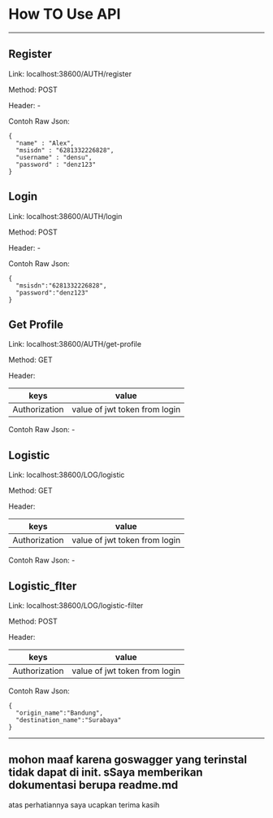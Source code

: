 # How TO Use API 
__________
##  Register

Link: localhost:38600/AUTH/register

Method: POST

Header: -

Contoh Raw Json:
```
{
  "name" : "Alex",
  "msisdn" : "6281332226828",
  "username" : "densu",
  "password" : "denz123"
}
```

##  Login

Link: localhost:38600/AUTH/login

Method: POST

Header: -

Contoh Raw Json:
```
{
  "msisdn":"6281332226828",
  "password":"denz123"
}
```

##  Get Profile

Link: localhost:38600/AUTH/get-profile

Method: GET

Header: 

keys | value
------------ | -------------
Authorization | value of jwt token from login

Contoh Raw Json: -

##  Logistic

Link: localhost:38600/LOG/logistic

Method: GET

Header: 

keys | value
------------ | -------------
Authorization | value of jwt token from login

Contoh Raw Json: -

##  Logistic_flter

Link: localhost:38600/LOG/logistic-filter

Method: POST

Header: 

keys | value
------------ | -------------
Authorization | value of jwt token from login

Contoh Raw Json: 
```
{
  "origin_name":"Bandung",
  "destination_name":"Surabaya"
}
```
--------

##  mohon maaf karena goswagger yang terinstal tidak dapat di init. sSaya memberikan dokumentasi berupa readme.md
atas perhatiannya saya ucapkan terima kasih 
